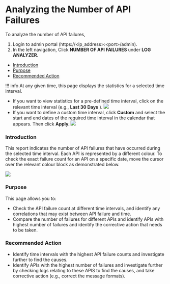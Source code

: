 # Analyzing the Number of API Failures

To analyze the number of API failures,

1.  Login to admin portal (https://&lt;ip\_address&gt;:&lt;port&gt;/admin).
2.  In the left navigation, Click **NUMBER OF API FAILURES** under **LOG ANALYZER.**

-   [Introduction](#AnalyzingtheNumberofAPIFailures-Introduction)
-   [Purpose](#AnalyzingtheNumberofAPIFailures-Purpose)
-   [Recommended Action](#AnalyzingtheNumberofAPIFailures-RecommendedAction)

!!! info
At any given time, this page displays the statistics for a selected time interval.

-   If you want to view statistics for a pre-defined time interval, click on the relevant time interval (e.g., **Last 30 Days** ).
    ![](/assets/attachments/103335197/103335198.gif)
-   If you want to define a custom time interval, click **Custom** and select the start and end dates of the required time interval in the calendar that appears. Then click **Apply.
    ![](/assets/attachments/103335197/103335200.gif)**


### Introduction

This report indicates the number of API failures that have occurred during the selected time interval. Each API is represented by a different colour. To check the exact failure count for an API on a specific date, move the cursor over the relevant colour block as demonstrated below.

![](/assets/attachments/103335197/103335199.gif)

### Purpose

This page allows you to:

-   Check the API failure count at different time intervals, and identify any correlations that may exist between API failure and time.
-   Compare the number of failures for different APIs and identify APIs with highest number of failures and identify the corrective action that needs to be taken.

### Recommended Action

-   Identify time intervals with the highest API failure counts and investigate further to find the causes.
-   Identify APIs with the highest number of failures and investigate further by checking logs relating to these APIS to find the causes, and take corrective action (e.g., correct the message formats).

